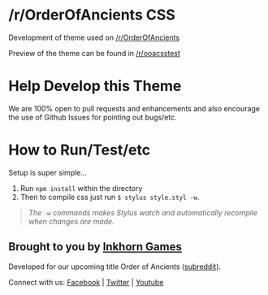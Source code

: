 # /r/OrderOfAncients CSS
Development of theme used on [/r/OrderOfAncients](https://www.reddit.com/r/orderofancients/)

Preview of the theme can be found in [/r/ooacsstest](https://www.reddit.com/r/ooacsstest/)

Help Develop this Theme
=======================
We are 100% open to pull requests and enhancements and also encourage the use of Github Issues for pointing out bugs/etc.

How to Run/Test/etc
=======================
Setup is super simple...  
1. Run `npm install` within the directory  
2. Then to compile css just run `$ stylus style.styl -w`.
> _The `-w` commands makes Stylus watch and automatically recompile when changes are made._

## Brought to you by [Inkhorn Games](http://inkhorngames.com)
Developed for our upcoming title Order of Ancients ([subreddit](http://www.reddit.com/r/orderofancients)).

Connect with us:
[Facebook](https://www.facebook.com/inkhorngames) | [Twitter](https://twitter.com/inkhorngames) | [Youtube](http://youtube.com/inkhorncompany)
